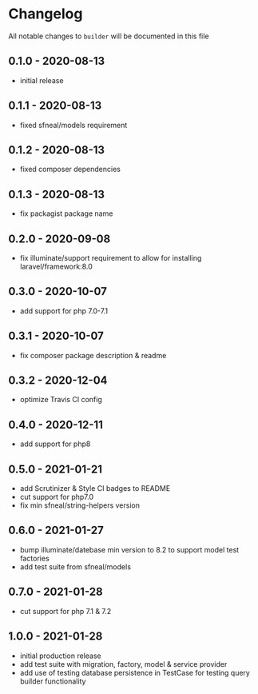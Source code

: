 # Changelog

All notable changes to `builder` will be documented in this file

## 0.1.0 - 2020-08-13
- initial release


## 0.1.1 - 2020-08-13
- fixed sfneal/models requirement


## 0.1.2 - 2020-08-13
- fixed composer dependencies


## 0.1.3 - 2020-08-13
- fix packagist package name


## 0.2.0 - 2020-09-08
- fix illuminate/support requirement to allow for installing laravel/framework:8.0


## 0.3.0 - 2020-10-07
- add support for php 7.0-7.1


## 0.3.1 - 2020-10-07
- fix composer package description & readme


## 0.3.2 - 2020-12-04
- optimize Travis CI config


## 0.4.0 - 2020-12-11
- add support for php8


## 0.5.0 - 2021-01-21
- add Scrutinizer & Style CI badges to README
- cut support for php7.0
- fix min sfneal/string-helpers version


## 0.6.0 - 2021-01-27
- bump illuminate/datebase min version to 8.2 to support model test factories
- add test suite from sfneal/models


## 0.7.0 - 2021-01-28
- cut support for php 7.1 & 7.2


## 1.0.0 - 2021-01-28
- initial production release
- add test suite with migration, factory, model & service provider
- add use of testing database persistence in TestCase for testing query builder functionality
